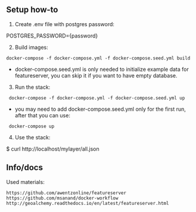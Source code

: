 ## Setup how-to

1. Create .env file with postgres password:

POSTGRES_PASSWORD={password}

2. Build images:

```docker-compose -f docker-compose.yml -f docker-compose.seed.yml build```

* docker-compose.seed.yml is only needed to initialize example data for featureserver, you can skip it if you want to have empty database.
3. Run the stack:


``` docker-compose -f docker-compose.yml -f docker-compose.seed.yml up```

* you may need to add docker-compose.seed.yml only for the first run, after that you can use:

``` docker-compose up```

4. Use the stack:

$ curl http://localhost/mylayer/all.json


## Info/docs


Used materials:
```
https://github.com/awentzonline/featureserver
https://github.com/msanand/docker-workflow
http://geoalchemy.readthedocs.io/en/latest/featureserver.html
```


